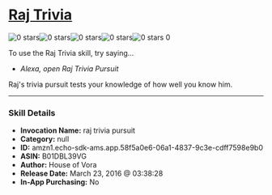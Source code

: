 # [Raj Trivia](http://alexa.amazon.com/#skills/amzn1.echo-sdk-ams.app.58f5a0e6-06a1-4837-9c3e-cdff7598e9b0)
![0 stars](../../images/ic_star_border_black_18dp_1x.png)![0 stars](../../images/ic_star_border_black_18dp_1x.png)![0 stars](../../images/ic_star_border_black_18dp_1x.png)![0 stars](../../images/ic_star_border_black_18dp_1x.png)![0 stars](../../images/ic_star_border_black_18dp_1x.png) 0

To use the Raj Trivia skill, try saying...

* *Alexa, open Raj Trivia Pursuit*

Raj's trivia pursuit tests your knowledge of how well you know him.

***

### Skill Details

* **Invocation Name:** raj trivia pursuit
* **Category:** null
* **ID:** amzn1.echo-sdk-ams.app.58f5a0e6-06a1-4837-9c3e-cdff7598e9b0
* **ASIN:** B01DBL39VG
* **Author:** House of Vora
* **Release Date:** March 23, 2016 @ 03:38:28
* **In-App Purchasing:** No

